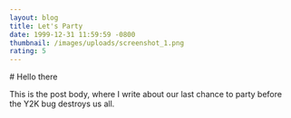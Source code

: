 ```yaml
---
layout: blog
title: Let's Party
date: 1999-12-31 11:59:59 -0800
thumbnail: /images/uploads/screenshot_1.png
rating: 5
---
```

#﻿ Hello there

This is the post body, where I write about our last chance to party before the Y2K bug destroys us all.
